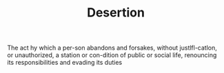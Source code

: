 ---
title: Desertion
letter: D
permalink: "/definitions/bld-desertion.html"
body: The act hy which a per-son abandons and forsakes, without justlfl-catlon, or
  unauthorized, a station or con-dition of public or social life, renouncing its responsibilities
  and evading its duties
published_at: '2018-07-07'
source: Black's Law Dictionary 2nd Ed (1910)
layout: post
---